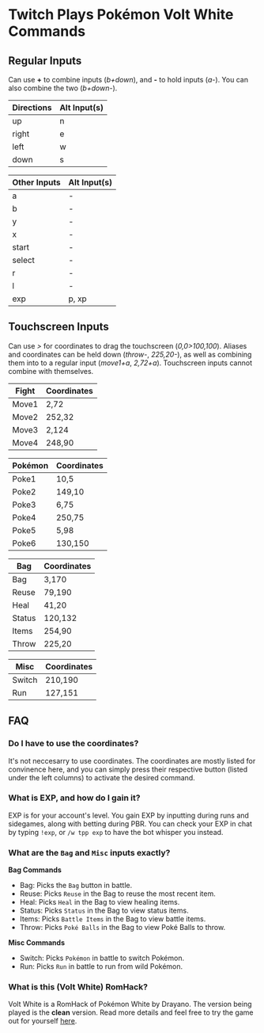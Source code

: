 # Twitch Plays Pokémon Volt White Commands

## Regular Inputs
Can use **+** to combine inputs (*b+down*), and **-** to hold inputs (*a-*). You can also combine the two (*b+down-*).

  Directions    | Alt Input(s)
  ------------- | -------------
  up            | n     
  right         | e
  left          | w
  down          | s

  Other Inputs  | Alt Input(s)
  ------------- | -------------
  a             | -         
  b             | -
  y             | -
  x             | -
  start         | -
  select        | -
  r             | -
  l             | -
  exp           | p, xp

## Touchscreen Inputs
Can use *>* for coordinates to drag the touchscreen (*0,0>100,100*). Aliases and coordinates can be held down (*throw-*, *225,20-*), as well as combining them into to a regular input (*move1+a*, *2,72+a*). Touchscreen inputs cannot combine with themselves.

  Fight         | Coordinates
  ------------- | -------------
  Move1         | 2,72
  Move2         | 252,32
  Move3         | 2,124
  Move4         | 248,90

  Pokémon       | Coordinates
  ------------- | -------------
  Poke1         | 10,5
  Poke2         | 149,10
  Poke3         | 6,75
  Poke4         | 250,75
  Poke5         | 5,98
  Poke6         | 130,150

  Bag           | Coordinates
  ------------- | -------------
  Bag           | 3,170
  Reuse         | 79,190
  Heal          | 41,20
  Status        | 120,132
  Items         | 254,90
  Throw         | 225,20

  Misc          | Coordinates
  ------------- | -------------
  Switch        | 210,190
  Run           | 127,151

## FAQ

### Do I have to use the coordinates?

It's not neccesarry to use coordinates. The coordinates are mostly listed for convinence here, and you can simply press their respective button (listed under the left columns) to activate the desired command.

### What is EXP, and how do I gain it?

EXP is for your account's level. You gain EXP by inputting during runs and sidegames, along with betting during PBR.
You can check your EXP in chat by typing `!exp`, or `/w tpp exp` to have the bot whisper you instead.

### What are the `Bag` and `Misc` inputs exactly?

**Bag Commands**
- Bag: Picks the `Bag` button in battle.
- Reuse: Picks `Reuse` in the Bag to reuse the most recent item.
- Heal: Picks `Heal` in the Bag to view healing items.
- Status: Picks `Status` in the Bag to view status items.
- Items: Picks `Battle Items` in the Bag to view battle items.
- Throw: Picks `Poké Balls` in the Bag to view Poké Balls to throw.

**Misc Commands**
- Switch: Picks `Pokémon` in battle to switch Pokémon.
- Run: Picks `Run` in battle to run from wild Pokémon.

### What is this (Volt White) RomHack?

Volt White is a RomHack of Pokémon White by Drayano. The version being played is the **clean** version. Read more details and feel free
to try the game out for yourself [here](https://gbatemp.net/threads/pokemon-blaze-black-pokemon-volt-white.286850/).
